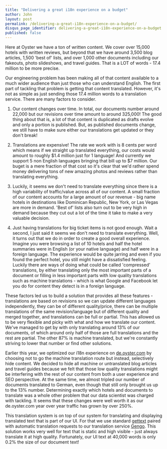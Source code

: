 ```yaml
---
title: "Delivering a great i18n experience on a budget"
author: John
layout: post
permalink: /delivering-a-great-i18n-experience-on-a-budget/
disqus_page_identifier: delivering-a-great-i18n-experience-on-a-budget
published: false
---
```


Here at Oyster we have a ton of written content. We cover over 15,000 hotels with written reviews, but beyond that we have around 3,500 blog articles, 1,500 'best of' lists, and over 1,000 other documents including our fakeouts, photo slideshows, and travel guides. That is a LOT of words - 17.4 million to be more precise.

Our engineering problem has been making all of that content available to a much wider audience than just those who can understand English. The first part of tackling that problem is getting that content translated. However, it's not as simple as just sending those 17.4 million words to a translation service. There are many factors to consider.

1. Our content changes over time. In total, our documents number around 22,000 but our revisions over time amount to around 325,000! The good thing about that is, a lot of that content is duplicated as drafts evolve and only a portion is published. But, as published documents change, we still have to make sure either our translations get updated or they don't break!

2. Translations are expensive! The rate we work with is 8 cents per word which means if we straight up translated everything, our costs would amount to roughly $1.4 million just for 1 language! And currently we support 5 non English languages bringing that bill up to $7 million. Our buget is a mere fraction of that cost so it's clear that we'd rather spend money delivering tons of new amazing photos and reviews rather than translating everything.

3. Luckily, it seems we don't need to translate everything since there is a high variability of traffic/value across all of our content. A small fraction of our content accounts for a large amount of our revenue - big name hotels in destinations like Dominican Republic, New York, or Las Vegas are more in demand. 'Best of' lists also turn out to be very high in demand because they cut out a lot of the time it take to make a very valuable decision.

4. Just having translations for big ticket items is not good enough. Wait a second, I just said it seems we don't need to translate everything. Well, it turns out that we do in order to create a good overall experience. Imagine you were browsing a list of 10 hotels and half the hotel summaries were in English (or your native language) and half were in a foreign language. The experience would be quite jarring and even if you found the perfect hotel, you still might have a dissatisfied feeling. Luckily there are ways of doing what could be called 'compressed' translations, by either translating only the most important parts of a document or filling in less important parts with low quality translations such as machine translations - which is what Google and Facebook let you do for content they detect is in a foreign language.

These factors led us to build a solution that provides all these features - translations are based on revisions so we can update different languages independently, they can be of different quality/price, there can be multiple translations of the same revision/language but of different quality and merged together, and translations can be full or partial. This has allowed us to be very flexible and picky with what and how we translate our content. We've managed to get by with only translating around 13% of our documents, of which around only half of those are full translations and the rest are partial. The other 87% is machine translated, but we're constantly striving to lower that number or find other solutions.

Earlier this year, we optimized our i18n experience on [de.oyster.com](https://de.oyster.com) by choosing not to go the machine translation route but instead, selectively hide content. We decided to hide all machine or untranslated blog articles and travel guides because we felt that those low quality translations might be interfering with the rest of our content from both a user experience and SEO perspective. At the same time, we almost tripled our number of documents translated to German, even though that still only brought us up to the 13% number. Determining exactly which hotels and documents to translate was a whole other problem that our data scientist was charged with tackling. It seems that these changes were well worth it as our de.oyster.com year over year traffic has grown by over 250%.

This translation system is on top of our system for translating and displaying translated text that is part of our UI. For that we use standard [gettext](https://en.wikipedia.org/wiki/Gettext) paired with automatic translation requests to our translation service [Gengo](https://www.gengo.com). This solution works very well for text that is static and high visible - just always translate it at high quality. Fortunately, our UI text at 40,000 words is only 0.2% the size of our document text!

